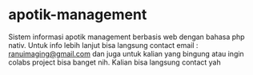 # apotik-management
Sistem informasi apotik management berbasis web dengan bahasa php nativ. Untuk info lebih lanjut bisa langsung contact email : ranuimaging@gmail.com dan juga untuk kalian yang bingung atau ingin colabs project bisa banget nih. Kalian bisa langsung contact yah
